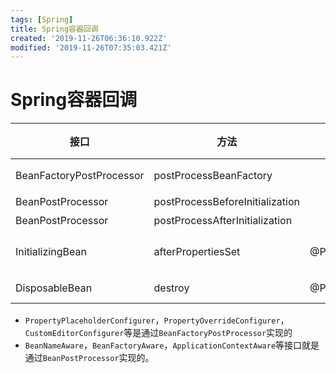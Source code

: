 ```yaml
---
tags: [Spring]
title: Spring容器回调
created: '2019-11-26T06:36:10.922Z'
modified: '2019-11-26T07:35:03.421Z'
---
```


# Spring容器回调

|  接口   | 方法  | 注解 | XML属性 | 解释 |
|  ----  | ----  | ---- | ---- | ---- |
| BeanFactoryPostProcessor | postProcessBeanFactory ||| 在容器实例化对象之**前**对注册到容器的`BeanDefinition`的信息做相应修改 |
| BeanPostProcessor | postProcessBeforeInitialization ||| 在对象实例化之**前**执行 |
| BeanPostProcessor | postProcessAfterInitialization ||| 在对象实例化之**后**执行 |
| InitializingBean | afterPropertiesSet | @PostConstruct |init-method | 在调用完`BeanFactoryPostProcessor#postProcessBeanFactory`之**后**执行 |
| DisposableBean | destroy | @PreDestory | destroy-method |单例对象销毁之前执行|


- `PropertyPlaceholderConfigurer`，`PropertyOverrideConfigurer`，`CustomEditorConfigurer`等是通过`BeanFactoryPostProcessor`实现的
- `BeanNameAware`，`BeanFactoryAware`，`ApplicationContextAware`等接口就是通过`BeanPostProcessor`实现的。
